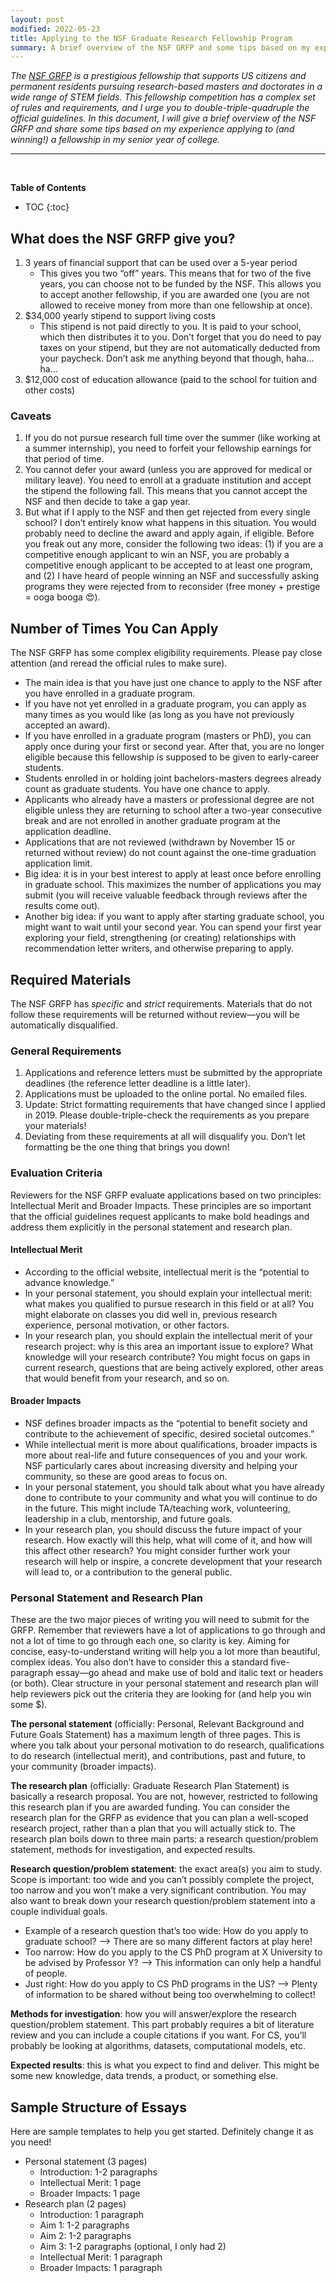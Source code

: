 ```yaml
---
layout: post
modified: 2022-05-23
title: Applying to the NSF Graduate Research Fellowship Program
summary: A brief overview of the NSF GRFP and some tips based on my experience applying to (and winning!) a fellowship in my senior year of college.
---
```

*The [NSF GRFP](https://www.nsfgrfp.org/) is a prestigious fellowship that supports US citizens and permanent residents pursuing research-based masters and doctorates in a wide range of STEM fields. This fellowship competition has a complex set of rules and requirements, and I urge you to double-triple-quadruple the official guidelines. In this document, I will give a brief overview of the NSF GRFP and share some tips based on my experience applying to (and winning!) a fellowship in my senior year of college.*

<hr><br>

**Table of Contents**
- TOC
{:toc}

## What does the NSF GRFP give you?
1. 3 years of financial support that can be used over a 5-year period
    - This gives you two “off” years. This means that for two of the five years, you can choose not to be funded by the NSF. This allows you to accept another fellowship, if you are awarded one (you are not allowed to receive money from more than one fellowship at once).
1. $34,000 yearly stipend to support living costs
    - This stipend is not paid directly to you. It is paid to your school, which then distributes it to you. Don’t forget that you do need to pay taxes on your stipend, but they are not automatically deducted from your paycheck. Don’t ask me anything beyond that though, haha… ha…
1. $12,000 cost of education allowance (paid to the school for tuition and other costs)

### Caveats
1. If you do not pursue research full time over the summer (like working at a summer internship), you need to forfeit your fellowship earnings for that period of time.
1. You cannot defer your award (unless you are approved for medical or military leave). You need to enroll at a graduate institution and accept the stipend the following fall. This means that you cannot accept the NSF and then decide to take a gap year.
1. But what if I apply to the NSF and then get rejected from every single school? I don’t entirely know what happens in this situation. You would probably need to decline the award and apply again, if eligible. Before you freak out any more, consider the following two ideas: (1) if you are a competitive enough applicant to win an NSF, you are probably a competitive enough applicant to be accepted to at least one program, and (2) I have heard of people winning an NSF and successfully asking programs they were rejected from to reconsider (free money + prestige = ooga booga 😍).

## Number of Times You Can Apply
The NSF GRFP has some complex eligibility requirements. Please pay close attention (and reread the official rules to make sure).

- The main idea is that you have just one chance to apply to the NSF after you have enrolled in a graduate program.
- If you have not yet enrolled in a graduate program, you can apply as many times as you would like (as long as you have not previously accepted an award).
- If you have enrolled in a graduate program (masters or PhD), you can apply once during your first or second year. After that, you are no longer eligible because this fellowship is supposed to be given to early-career students.
- Students enrolled in or holding joint bachelors-masters degrees already count as graduate students. You have one chance to apply.
- Applicants who already have a masters or professional degree are not eligible unless they are returning to school after a two-year consecutive break and are not enrolled in another graduate program at the application deadline.
- Applications that are not reviewed (withdrawn by November 15 or returned without review) do not count against the one-time graduation application limit.
- Big idea: it is in your best interest to apply at least once before enrolling in graduate school. This maximizes the number of applications you may submit (you will receive valuable feedback through reviews after the results come out).
- Another big idea: if you want to apply after starting graduate school, you might want to wait until your second year. You can spend your first year exploring your field, strengthening (or creating) relationships with recommendation letter writers, and otherwise preparing to apply.

## Required Materials
The NSF GRFP has *specific* and *strict* requirements. Materials that do not follow these requirements will be returned without review—you will be automatically disqualified.

### General Requirements
1. Applications and reference letters must be submitted by the appropriate deadlines (the reference letter deadline is a little later).
1. Applications must be uploaded to the online portal. No emailed files.
1. Update: Strict formatting requirements that have changed since I applied in 2019. Please double-triple-check the requirements as you prepare your materials!
1. Deviating from these requirements at all will disqualify you. Don’t let formatting be the one thing that brings you down!

### Evaluation Criteria
Reviewers for the NSF GRFP evaluate applications based on two principles: Intellectual Merit and Broader Impacts. These principles are so important that the official guidelines request applicants to make bold headings and address them explicitly in the personal statement and research plan.

#### Intellectual Merit
- According to the official website, intellectual merit is the “potential to advance knowledge.”
- In your personal statement, you should explain your intellectual merit: what makes you qualified to pursue research in this field or at all? You might elaborate on classes you did well in, previous research experience, personal motivation, or other factors.
- In your research plan, you should explain the intellectual merit of your research project: why is this area an important issue to explore? What knowledge will your research contribute? You might focus on gaps in current research, questions that are being actively explored, other areas that would benefit from your research, and so on.

#### Broader Impacts
- NSF defines broader impacts as the “potential to benefit society and contribute to the achievement of specific, desired societal outcomes.”
- While intellectual merit is more about qualifications, broader impacts is more about real-life and future consequences of you and your work. NSF particularly cares about increasing diversity and helping your community, so these are good areas to focus on.
- In your personal statement, you should talk about what you have already done to contribute to your community and what you will continue to do in the future. This might include TA/teaching work, volunteering, leadership in a club, mentorship, and future goals.
- In your research plan, you should discuss the future impact of your research. How exactly will this help, what will come of it, and how will this affect other research? You might consider further work your research will help or inspire, a concrete development that your research will lead to, or a contribution to the general public.

### Personal Statement and Research Plan
These are the two major pieces of writing you will need to submit for the GRFP. Remember that reviewers have a lot of applications to go through and not a lot of time to go through each one, so clarity is key. Aiming for concise, easy-to-understand writing will help you a lot more than beautiful, complex ideas. You also don’t have to consider this a standard five-paragraph essay—go ahead and make use of bold and italic text or headers (or both). Clear structure in your personal statement and research plan will help reviewers pick out the criteria they are looking for (and help you win some $).

**The personal statement** (officially: Personal, Relevant Background and Future Goals Statement) has a maximum length of three pages. This is where you talk about your personal motivation to do research, qualifications to do research (intellectual merit), and contributions, past and future, to your community (broader impacts).

**The research plan** (officially: Graduate Research Plan Statement) is basically a research proposal. You are not, however, restricted to following this research plan if you are awarded funding. You can consider the research plan for the GRFP as evidence that you can plan a well-scoped research project, rather than a plan that you will actually stick to. The research plan boils down to three main parts: a research question/problem statement, methods for investigation, and expected results.

**Research question/problem statement**: the exact area(s) you aim to study. Scope is important: too wide and you can’t possibly complete the project, too narrow and you won’t make a very significant contribution. You may also want to break down your research question/problem statement into a couple individual goals.

- Example of a research question that’s too wide: How do you apply to graduate school? —> There are so many different factors at play here!
- Too narrow: How do you apply to the CS PhD program at X University to be advised by Professor Y? —> This information can only help a handful of people.
- Just right: How do you apply to CS PhD programs in the US? —> Plenty of information to be shared without being too overwhelming to collect!

**Methods for investigation**: how you will answer/explore the research question/problem statement. This part probably requires a bit of literature review and you can include a couple citations if you want. For CS, you’ll probably be looking at algorithms, datasets, computational models, etc.

**Expected results**: this is what you expect to find and deliver. This might be some new knowledge, data trends, a product, or something else.

## Sample Structure of Essays
Here are sample templates to help you get started. Definitely change it as you need!

- Personal statement (3 pages)
    - Introduction: 1-2 paragraphs
    - Intellectual Merit: 1 page
    - Broader Impacts: 1 page
- Research plan (2 pages)
    - Introduction: 1 paragraph
    - Aim 1: 1-2 paragraphs
    - Aim 2: 1-2 paragraphs
    - Aim 3: 1-2 paragraphs (optional, I only had 2)
    - Intellectual Merit: 1 paragraph
    - Broader Impacts: 1 paragraph
